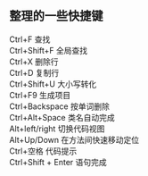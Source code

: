 ## 整理的一些快捷键
Ctrl+F			查找  
Ctrl+Shift+F		全局查找  
Ctrl+X			删除行  
Ctrl+D			复制行  
Ctrl+Shift+U		大小写转化  
Ctrl+F9			生成项目  
Ctrl+Backspace		按单词删除  
Ctrl+Alt+Space		类名自动完成  
Alt+left/right		切换代码视图  
Alt+Up/Down		在方法间快速移动定位  
Ctrl+空格		代码提示  
Ctrl+Shift + Enter	语句完成  